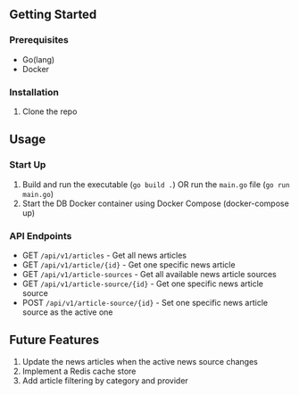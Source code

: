 <!-- GETTING STARTED -->
## Getting Started

### Prerequisites
- Go(lang)
- Docker

### Installation
1. Clone the repo


<!-- USAGE EXAMPLES -->
## Usage
### Start Up
1. Build and run the executable (`go build .`) OR run the `main.go` file (`go run main.go`)
2. Start the DB Docker container using Docker Compose (docker-compose up)

### API Endpoints
- GET `/api/v1/articles` - Get all news articles
- GET `/api/v1/article/{id}` - Get one specific news article
- GET `/api/v1/article-sources` - Get all available news article sources
- GET `/api/v1/article-source/{id}` - Get one specific news article source
- POST `/api/v1/article-source/{id}` - Set one specific news article source as the active one

<!-- FUTURE FEATURES -->
## Future Features
1. Update the news articles when the active news source changes
2. Implement a Redis cache store
3. Add article filtering by category and provider
